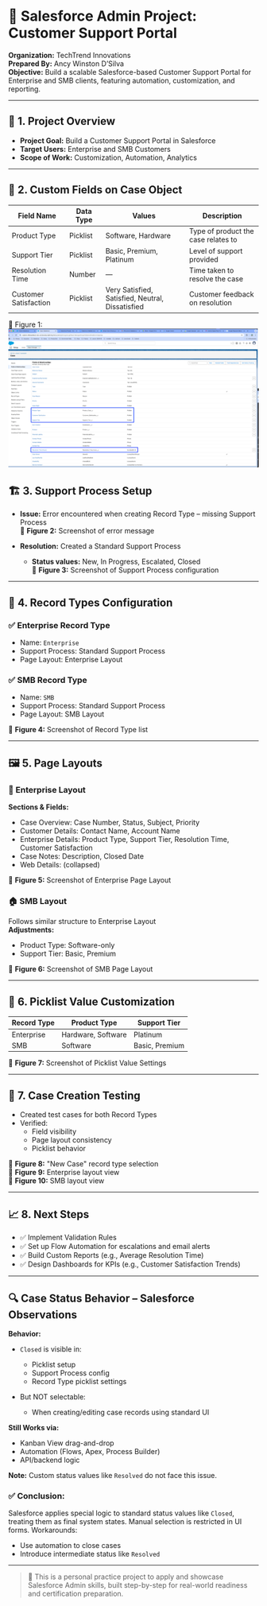 # 🧾 Salesforce Admin Project: Customer Support Portal

**Organization:** TechTrend Innovations  
**Prepared By:** Ancy Winston D’Silva  
**Objective:** Build a scalable Salesforce-based Customer Support Portal for Enterprise and SMB clients, featuring automation, customization, and reporting.

---

## 🧩 1. Project Overview

- **Project Goal:** Build a Customer Support Portal in Salesforce
- **Target Users:** Enterprise and SMB Customers
- **Scope of Work:** Customization, Automation, Analytics

---

## 🔧 2. Custom Fields on Case Object

| Field Name            | Data Type | Values                                           | Description                         |
| --------------------- | --------- | ------------------------------------------------ | ----------------------------------- |
| Product Type          | Picklist  | Software, Hardware                               | Type of product the case relates to |
| Support Tier          | Picklist  | Basic, Premium, Platinum                         | Level of support provided           |
| Resolution Time       | Number    | —                                                | Time taken to resolve the case      |
| Customer Satisfaction | Picklist  | Very Satisfied, Satisfied, Neutral, Dissatisfied | Customer feedback on resolution     |

📸 Figure 1:![Screenshot of Case Object → Fields & Relationships](screenshots/Objects.png)


## 🏗️ 3. Support Process Setup

- **Issue:** Error encountered when creating Record Type – missing Support Process  
  📸 **Figure 2:** Screenshot of error message

- **Resolution:** Created a Standard Support Process

  - **Status values:** New, In Progress, Escalated, Closed  
    📸 **Figure 3:** Screenshot of Support Process configuration

---

## 🧾 4. Record Types Configuration

### ✅ Enterprise Record Type

- Name: `Enterprise`
- Support Process: Standard Support Process
- Page Layout: Enterprise Layout

### ✅ SMB Record Type

- Name: `SMB`
- Support Process: Standard Support Process
- Page Layout: SMB Layout

📸 **Figure 4:** Screenshot of Record Type list

---

## 🖼️ 5. Page Layouts

### 🏢 Enterprise Layout

**Sections & Fields:**

- Case Overview: Case Number, Status, Subject, Priority
- Customer Details: Contact Name, Account Name
- Enterprise Details: Product Type, Support Tier, Resolution Time, Customer Satisfaction
- Case Notes: Description, Closed Date
- Web Details: (collapsed)

📸 **Figure 5:** Screenshot of Enterprise Page Layout

### 🏠 SMB Layout

Follows similar structure to Enterprise Layout  
**Adjustments:**

- Product Type: Software-only
- Support Tier: Basic, Premium

📸 **Figure 6:** Screenshot of SMB Page Layout

---

## 🔁 6. Picklist Value Customization

| Record Type | Product Type       | Support Tier   |
| ----------- | ------------------ | -------------- |
| Enterprise  | Hardware, Software | Platinum       |
| SMB         | Software           | Basic, Premium |

📸 **Figure 7:** Screenshot of Picklist Value Settings

---

## 🧪 7. Case Creation Testing

- Created test cases for both Record Types
- Verified:
  - Field visibility
  - Page layout consistency
  - Picklist behavior

📸 **Figure 8:** "New Case" record type selection  
📸 **Figure 9:** Enterprise layout view  
📸 **Figure 10:** SMB layout view

---

## 📈 8. Next Steps

- ✅ Implement Validation Rules
- ✅ Set up Flow Automation for escalations and email alerts
- ✅ Build Custom Reports (e.g., Average Resolution Time)
- ✅ Design Dashboards for KPIs (e.g., Customer Satisfaction Trends)

---

## 🔍 Case Status Behavior – Salesforce Observations

**Behavior:**

- `Closed` is visible in:

  - Picklist setup
  - Support Process config
  - Record Type picklist settings

- But NOT selectable:
  - When creating/editing case records using standard UI

**Still Works via:**

- Kanban View drag-and-drop
- Automation (Flows, Apex, Process Builder)
- API/backend logic

**Note:** Custom status values like `Resolved` do not face this issue.

### ✅ Conclusion:

Salesforce applies special logic to standard status values like `Closed`, treating them as final system states. Manual selection is restricted in UI forms. Workarounds:

- Use automation to close cases
- Introduce intermediate status like `Resolved`

---

> 📌 This is a personal practice project to apply and showcase Salesforce Admin skills, built step-by-step for real-world readiness and certification preparation.
